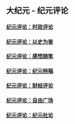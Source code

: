 ## 大纪元 - 纪元评论

#### [纪元评论：时政评论](indexes/nsc1025/README.md?05250330)
#### [纪元评论：以史为鉴](indexes/nsc1028/README.md?05250330)
#### [纪元评论：感悟随笔](indexes/nsc1035/README.md?05250330)
#### [纪元评论：纪元特稿](indexes/nsc424/README.md?05250330)
#### [纪元评论：财经评论](indexes/nsc1026/README.md?05250330)
#### [纪元评论：自由广场](indexes/nsc993/README.md?05250330)
#### [纪元评论：纪元社论](indexes/nsc422/README.md?05250330)
